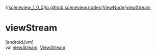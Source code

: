 //[sceneview_1_0_0](../../../index.md)/[io.github.sceneview.nodes](../index.md)/[ViewNode](index.md)/[viewStream](view-stream.md)

# viewStream

[androidJvm]\
val [viewStream](view-stream.md): [ViewStream](../../io.github.sceneview.texture/-view-stream/index.md)
